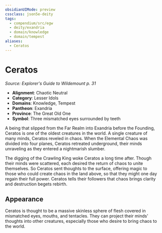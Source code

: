 ```yaml
---
obsidianUIMode: preview
cssclass: json5e-deity
tags:
  - compendium/src/egw
  - deity/exandria
  - domain/knowledge
  - domain/tempest
aliases:
  - Ceratos
---
```

# Ceratos
*Source: Explorer's Guide to Wildemount p. 31* 

- **Alignment**: Chaotic Neutral
- **Category**: Lesser Idols
- **Domains**: Knowledge, Tempest
- **Pantheon**: Exandria
- **Province**: The Great Old One
- **Symbol**: Three mismatched eyes surrounded by teeth

A being that slipped from the Far Realm into Exandria before the Founding, Ceratos is one of the oldest creatures in the world. A single creature of many minds, Ceratos reveled in chaos. When the Elemental Chaos was divided into four planes, Ceratos retreated underground, their minds unraveling as they entered a nightmarish slumber.

The digging of the Crawling King woke Ceratos a long time after. Though their minds were scattered, each desired the return of chaos to unite themselves. So Ceratos sent thoughts to the surface, offering magic to those who could create chaos in the land above, so that they might one day regain their full power. Ceratos tells their followers that chaos brings clarity and destruction begets rebirth.

## Appearance

Ceratos is thought to be a massive skinless sphere of flesh covered in mismatched eyes, mouths, and tentacles. They can project their minds' thoughts into other creatures, especially those who desire to bring chaos to the world.